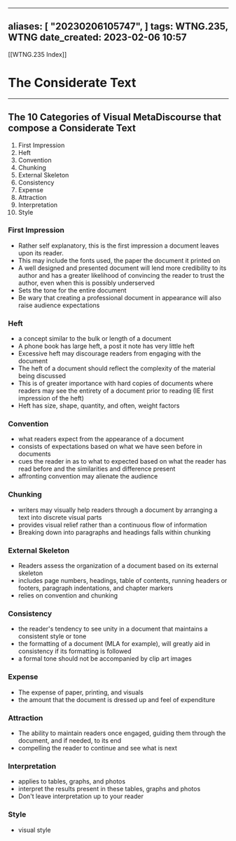 
---
aliases: [ "20230206105747",  ]
tags: WTNG.235, WTNG
date_created: 2023-02-06 10:57
---
[[WTNG.235 Index]]
# The Considerate Text
---
## The 10 Categories of Visual MetaDiscourse that compose a Considerate Text
1. First Impression
2. Heft
3. Convention
4. Chunking
5. External Skeleton
6. Consistency
7. Expense
8. Attraction
9. Interpretation
10. Style

### First Impression
- Rather self explanatory, this is the first impression a document leaves upon its reader. 
- This may include the fonts used, the paper the document it printed on
- A well designed and presented document will lend more credibility to its author and has a greater likelihood of convincing the reader to trust the author, even when this is possibly underserved
- Sets the tone for the entire document
- Be wary that creating a professional document in appearance will also raise audience expectations 

### Heft
- a concept similar to the bulk or length of a document
- A phone book has large heft, a post it note has very little heft
- Excessive heft may discourage readers from engaging with the document
- The heft of a document should reflect the complexity of the material being discussed
- This is of greater importance with hard copies of documents where readers may see the entirety of a document prior to reading (IE first impression of the heft)
- Heft has size, shape, quantity, and often, weight factors

### Convention
- what readers expect from the appearance of a document
- consists of expectations based on what we have seen before in documents 
- cues the reader in as to what to expected based on what the reader has read before and the similarities and difference present
- affronting convention may alienate the audience

### Chunking
- writers may visually help readers through a document by arranging a text into discrete visual parts
- provides visual relief rather than a continuous flow of information
- Breaking down into paragraphs and headings falls within chunking

### External Skeleton
- Readers assess the organization of a document based on its external skeleton
- includes page numbers, headings, table of contents, running headers or footers, paragraph indentations, and chapter markers 
- relies on convention and chunking

### Consistency
- the reader's tendency to see unity in a document that maintains a consistent style or tone
- the formatting of a document (MLA for example), will greatly aid in consistency if its formatting is followed
- a formal tone should not be accompanied by clip art images 

### Expense
- The expense of paper, printing, and visuals
- the amount that the document is dressed up and feel of expenditure

### Attraction
- The ability to maintain readers once engaged, guiding them through the document, and if needed, to its end
- compelling the reader to continue and see what is next

### Interpretation
- applies to tables, graphs, and photos
- interpret the results present in these tables, graphs and photos
- Don't leave interpretation up to your reader

### Style
- visual style